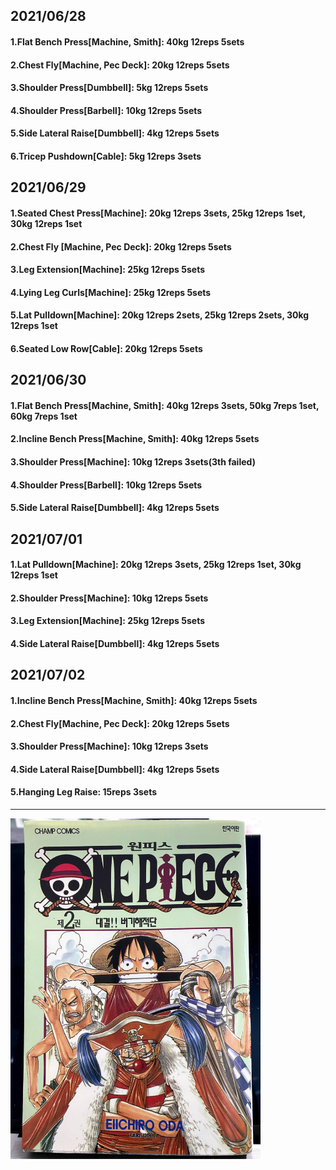 ## 2021/06/28
#### 1.Flat Bench Press\[Machine, Smith\]: 40kg 12reps 5sets
#### 2.Chest Fly\[Machine, Pec Deck\]: 20kg 12reps 5sets 
#### 3.Shoulder Press\[Dumbbell\]: 5kg 12reps 5sets
#### 4.Shoulder Press\[Barbell\]: 10kg 12reps 5sets
#### 5.Side Lateral Raise\[Dumbbell\]: 4kg 12reps 5sets
#### 6.Tricep Pushdown\[Cable\]: 5kg 12reps 3sets

## 2021/06/29
#### 1.Seated Chest Press\[Machine\]: 20kg 12reps 3sets, 25kg 12reps 1set, 30kg 12reps 1set  
#### 2.Chest Fly \[Machine, Pec Deck\]: 20kg 12reps 5sets 
#### 3.Leg Extension\[Machine\]: 25kg 12reps 5sets
#### 4.Lying Leg Curls\[Machine\]: 25kg 12reps 5sets
#### 5.Lat Pulldown\[Machine\]: 20kg 12reps 2sets, 25kg 12reps 2sets, 30kg 12reps 1set  
#### 6.Seated Low Row\[Cable\]: 20kg 12reps 5sets

## 2021/06/30
#### 1.Flat Bench Press\[Machine, Smith\]: 40kg 12reps 3sets, 50kg 7reps 1set, 60kg 7reps 1set 
#### 2.Incline Bench Press\[Machine, Smith\]: 40kg 12reps 5sets  
#### 3.Shoulder Press\[Machine\]: 10kg 12reps 3sets(3th failed)
#### 4.Shoulder Press\[Barbell\]: 10kg 12reps 5sets
#### 5.Side Lateral Raise\[Dumbbell\]: 4kg 12reps 5sets

## 2021/07/01
#### 1.Lat Pulldown\[Machine\]: 20kg 12reps 3sets, 25kg 12reps 1set, 30kg 12reps 1set
#### 2.Shoulder Press\[Machine\]: 10kg 12reps 5sets
#### 3.Leg Extension\[Machine\]: 25kg 12reps 5sets
#### 4.Side Lateral Raise\[Dumbbell\]: 4kg 12reps 5sets

## 2021/07/02
#### 1.Incline Bench Press\[Machine, Smith\]: 40kg 12reps 5sets 
#### 2.Chest Fly\[Machine, Pec Deck\]: 20kg 12reps 5sets 
#### 3.Shoulder Press\[Machine\]: 10kg 12reps 3sets
#### 4.Side Lateral Raise\[Dumbbell\]: 4kg 12reps 5sets
#### 5.Hanging Leg Raise: 15reps 3sets

---
<img src='../_resources/__002.png' width='400px' />
